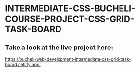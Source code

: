 # INTERMEDIATE-CSS-BUCHELI-COURSE-PROJECT-CSS-GRID-TASK-BOARD

## Take a look at the live project here:
https://bucheli-web-development-intermediate-css-grid-task-board.netlify.app/
